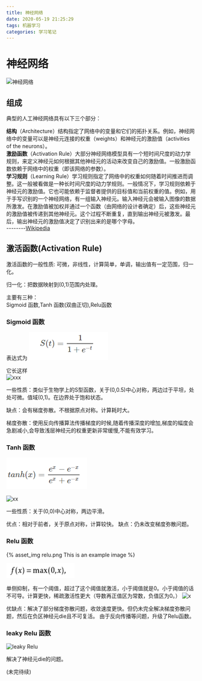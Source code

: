 ```yaml
---
title: 神经网络
date: 2020-05-19 21:25:29
tags: 机器学习
categories: 学习笔记
---
```


# 神经网络

![神经网络](https://bkimg.cdn.bcebos.com/pic/5366d0160924ab1803d0ea3038fae6cd7a890bf6?x-bce-process=image/watermark,g_7,image_d2F0ZXIvYmFpa2U4MA==,xp_5,yp_5)

## 组成

典型的人工神经网络具有以下三个部分：

**结构**（Architecture）结构指定了网络中的变量和它们的拓扑关系。例如，神经网络中的变量可以是神经元连接的权重（weights）和神经元的激励值（activities of the neurons）。  
**激励函数**（Activation Rule）大部分神经网络模型具有一个短时间尺度的动力学规则，来定义神经元如何根据其他神经元的活动来改变自己的激励值。一般激励函数依赖于网络中的权重（即该网络的参数）。  
**学习规则**（Learning Rule）学习规则指定了网络中的权重如何随着时间推进而调整。这一般被看做是一种长时间尺度的动力学规则。一般情况下，学习规则依赖于神经元的激励值。它也可能依赖于监督者提供的目标值和当前权重的值。例如，用于手写识别的一个神经网络，有一组输入神经元。输入神经元会被输入图像的数据所激发。在激励值被加权并通过一个函数（由网络的设计者确定）后，这些神经元的激励值被传递到其他神经元。这个过程不断重复，直到输出神经元被激发。最后，输出神经元的激励值决定了识别出来的是哪个字母。  
                        --------[Wikipedia](https://zh.wikipedia.org/wiki/%E4%BA%BA%E5%B7%A5%E7%A5%9E%E7%BB%8F%E7%BD%91%E7%BB%9C#%E5%88%86%E7%B1%BB)

## 激活函数(Activation Rule)

激活函数的一般性质:
可微，非线性，计算简单，单调，输出值有一定范围，归一化。

归一化：把数据映射到(0,1)范围内处理。

主要有三种：  
Sigmoid 函数,Tanh 函数(双曲正切),Relu函数

### Sigmoid 函数

表达式为
![Sigmoid](神经网络/sigmoid.png)

它长这样  
![xxx](https://bkimg.cdn.bcebos.com/pic/d009b3de9c82d158dfb4e7218a0a19d8bc3e426f?x-bce-process=image/watermark,g_7,image_d2F0ZXIvYmFpa2U4MA==,xp_1,yp_1)

一些性质：类似于生物学上的S型函数，关于(0,0.5)中心对称，两边过于平坦，处处可微。值域(0,1)。在边界处于饱和状态。

缺点：会有梯度弥散。不根据原点对称。计算耗时大。

梯度弥散：使用反向传播算法传播梯度的时候,随着传播深度的增加,梯度的幅度会急剧减小,会导致浅层神经元的权重更新非常缓慢,不能有效学习。
### Tanh 函数
![Tanh](神经网络/tanh.png)

![xx](https://timgsa.baidu.com/timg?image&quality=80&size=b9999_10000&sec=1587027878949&di=784457b00c9c6dfa44d34630a086a75d&imgtype=0&src=http%3A%2F%2Fpic2.zhimg.com%2Fv2-eec4407568e4260a50cb01aad2cdb24d_b.jpg)

一些性质：关于(0,0)中心对称，两边平滑。


优点：相对于前者，关于原点对称，计算较快。
缺点：仍未改变梯度弥散问题。
### Relu 函数

{% asset_img relu.png This is an example image %}

![Relu](神经网络/relu.png)

单侧抑制，有一个阈值，超过了这个阈值就激活，小于阈值就是0。小于阈值的话不可导。计算更快，稀疏激活性更大（导数再正值区为常数，负值区为0。）
![x](https://timgsa.baidu.com/timg?image&quality=80&size=b9999_10000&sec=1587027901095&di=5c21df48cfda6cb0bb64a2c7a1b2299c&imgtype=0&src=http%3A%2F%2Fc.biancheng.net%2Fuploads%2Fallimg%2F190108%2F2-1Z10QA3035F.gif)

优缺点：解决了部分梯度弥散问题，收敛速度更快。但仍未完全解决梯度弥散问题，然后在负区神经元die且不可复活。
由于反向传播等问题，升级了Relu函数。

### leaky Relu 函数

![leaky Relu](https://timgsa.baidu.com/timg?image&quality=80&size=b9999_10000&sec=1587033371072&di=2e81413bef5018c5358bc7486b8e135a&imgtype=0&src=http%3A%2F%2F5b0988e595225.cdn.sohucs.com%2Fimages%2F20171103%2Fb9f1d55cf7914583ad66ca5bec01f9e1.png)

解决了神经元die的问题。

(未完待续)
